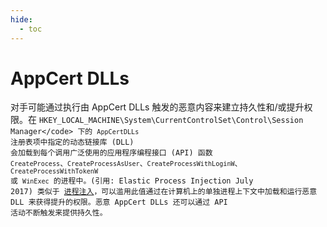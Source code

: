 ```yaml
---
hide:
  - toc
---
```


# AppCert DLLs

对手可能通过执行由 AppCert DLLs 触发的恶意内容来建立持久性和/或提升权限。在 <code>HKEY_LOCAL_MACHINE\System\CurrentControlSet\Control\Session Manager\</code> 下的 <code>AppCertDLLs</code> 注册表项中指定的动态链接库 (DLL) 会加载到每个调用广泛使用的应用程序编程接口 (API) 函数 <code>CreateProcess</code>、<code>CreateProcessAsUser</code>、<code>CreateProcessWithLoginW</code>、<code>CreateProcessWithTokenW</code> 或 <code>WinExec</code> 的进程中。(引用: Elastic Process Injection July 2017)  类似于 [进程注入](https://attack.mitre.org/techniques/T1055)，可以滥用此值通过在计算机上的单独进程上下文中加载和运行恶意 DLL 来获得提升的权限。恶意 AppCert DLLs 还可以通过 API 活动不断触发来提供持久性。
